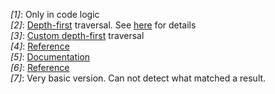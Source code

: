 <a id="timing_ref_1"><i>[1]</i></a>:  Only in code logic<br>
<a id="timing_ref_2"><i>[2]</i></a>:  [Depth-first](https://en.wikipedia.org/wiki/Tree_traversal#Depth-first_search) traversal. See [here](#traversal_order) for details<br>
<a id="timing_ref_3"><i>[3]</i></a>:  [Custom depth-first](https://cs.stackexchange.com/questions/99440) traversal<br>
<a id="timing_ref_4"><i>[4]</i></a>: [Reference](https://github.com/jmespath/jmespath.py/issues/110)<br>
<a id="timing_ref_5"><i>[5]</i></a>: [Documentation](#callbacks)<br>
<a id="timing_ref_6"><i>[6]</i></a>: [Reference](https://stackoverflow.com/questions/55497833/jsonpath-union-of-multiple-different-paths)<br>
<a id="timing_ref_7"><i>[7]</i></a>: Very basic version. Can not detect what matched a result.<br>
